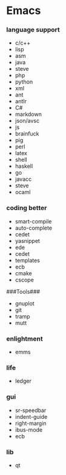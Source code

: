 Emacs
=====

### language  support ###
* c/c++
* lisp
* asm
* java 
* steve
* php
* python
* xml
* ant
* antlr
* C#
* markdown
* json/avsc
* js
* brainfuck
* pig
* perl
* latex
* shell
* haskell
* go
* javacc
* steve
* ocaml

### coding better ###
* smart-compile
* auto-complete
* cedet
* yasnippet
* ede
* cedet
* templates
* ecb
* cmake
* cscope

###Tools###
* gnuplot
* git
* tramp
* mutt

### enlightment ###
* emms

### life ###
* ledger

### gui ###
* sr-speedbar
* indent-guide
* right-margin
* ibus-mode
* ecb

### lib ###
* qt
